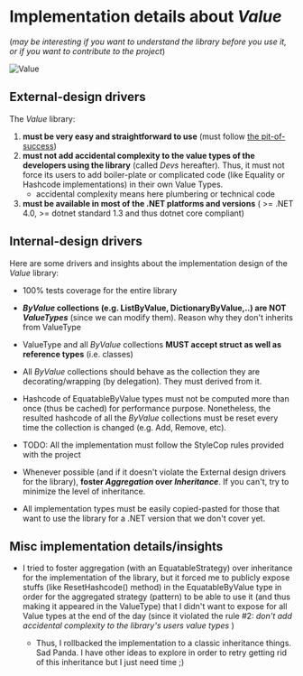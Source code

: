 # Implementation details about *Value*

(*may be interesting if you want to understand the library before you use it, or if you want to contribute to the project*)

![Value](https://github.com/tpierrain/Value/blob/master/Value-small.jpg?raw=true)

## External-design drivers

The *Value* library:

1. __must be very easy and straightforward to use__ (must follow [the pit-of-success](https://blog.codinghorror.com/falling-into-the-pit-of-success/))
2. __must not add accidental complexity to the value types of the developers using the library__ (called *Devs* hereafter). Thus, it must not force its users to add boiler-plate or complicated code (like Equality or Hashcode implementations) in their own Value Types.
	- accidental complexity means here plumbering or technical code
3. __must be available in most of the .NET platforms and versions__ ( >= .NET 4.0, >= dotnet standard 1.3 and thus dotnet core compliant)

## Internal-design drivers

Here are some drivers and insights about the implementation design of the *Value* library:

- 100% tests coverage for the entire library
- __*ByValue* collections (e.g. ListByValue<T>, DictionaryByValue<T>,..) are NOT *ValueTypes*__ (since we can modify them). Reason why they don't inherits from ValueType<T>
- ValueType<T> and all *ByValue* collections __MUST accept struct as well as reference types__ (i.e. classes)
- All *ByValue* collections should behave as the collection they are decorating/wrapping (by delegation). They must derived from it.
- Hashcode of EquatableByValue types must not be computed more than once (thus be cached) for performance purpose. Nonetheless, the resulted hashcode of all the *ByValue* collections must be reset every time the collection is changed (e.g. Add, Remove, etc).

- TODO: All the implementation must follow the StyleCop rules provided with the project
- Whenever possible (and if it doesn't violate the External design drivers for the library), __foster *Aggregation* over *Inheritance*__. If you can't, try to minimize the level of inheritance.
- All implementation types must be easily copied-pasted for those that want to use the library for a .NET version that we don't cover yet.


## Misc implementation details/insights

- I tried to foster aggregation (with an EquatableStrategy) over inheritance for the implementation of the library, but it forced me to publicly expose stuffs (like ResetHashcode() method) in the EquatableByValue<T> type in order for the aggregated strategy (pattern) to be able to use it (and thus making it appeared in the ValueType<T>) that I didn't want to expose for all Value types at the end of the day (since it violated the rule #2: *don't add accidental complexity to the library's users value types* )
	- Thus, I rollbacked the implementation to a classic inheritance things. Sad Panda. I have other ideas to explore in order to retry getting rid of this inheritance but I just need time ;)


 